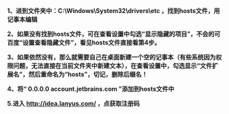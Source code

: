 **1、进到文件夹中：C:\Windows\System32\drivers\etc ，找到hosts文件，用记事本编辑**

**2、如果没有找到hosts文件，可在查看设置中勾选“显示隐藏的项目”，不会的可百度“设置查看隐藏文件”，看见hosts文件直接看第4步。**

**3、如果依然没有，那么就需要自己在桌面新建一个空的记事本（有些系统因为权限问题，无法直接在当前文件夹中新建文本），在查看设置中，勾选显示“文件扩展名”，然后重命名为“hosts”，切记，删除后缀名！**

**4、将“  0.0.0.0 account.jetbrains.com ”添加到hosts文件中**

**5.进入 http://idea.lanyus.com/ ，点获取注册码** 